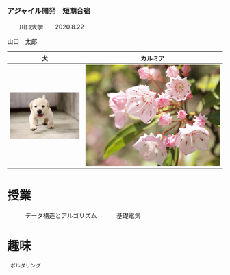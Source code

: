 ### アジャイル開発　短期合宿
　　川口大学　　2020.8.22

山口　太郎　

|犬|カルミア|
|---|---|
|![](inu.jpg)|![](bx00-150.jpg)|
# 授業
　　　データ構造とアルゴリズム
　　　基礎電気
    
# 趣味
     ボルダリング 
     
